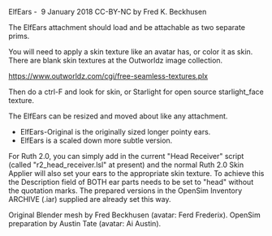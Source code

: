 ElfEars -  9 January 2018
CC-BY-NC by Fred K. Beckhusen

The ElfEars attachment should load and be attachable as two separate prims.

You will need to apply a skin texture like an avatar has, or color it as skin.
There are blank skin textures at the Outworldz image collection. 

https://www.outworldz.com/cgi/free-seamless-textures.plx

Then do a ctrl-F and look for skin, or Starlight for open source starlight_face texture.

The ElfEars can be resized and moved about like any attachment.
* ElfEars-Original is the originally sized longer pointy ears.
* ElfEars is a scaled down more subtle version.

For Ruth 2.0, you can simply add in the current "Head Receiver" script
(called "r2_head_receiver.lsl" at present) and the normal Ruth 2.0
Skin Applier will also set your ears to the appropriate skin texture.
To achieve this the Description field of BOTH ear parts needs to be
set to "head" without the quotation marks. The prepared versions in
the OpenSim Inventory ARCHIVE (.iar) supplied are already set this way.

Original Blender mesh by Fred Beckhusen (avatar: Ferd Frederix).
OpenSim preparation by Austin Tate (avatar: Ai Austin).
